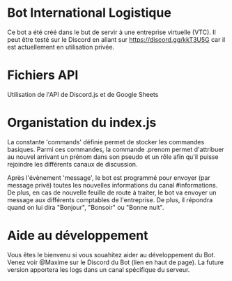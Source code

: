# Bot International Logistique

Ce bot a été créé dans le but de servir à une entreprise virtuelle (VTC). Il peut être testé sur le Discord en allant sur https://discord.gg/kkT3U5G car il est actuellement en utilisation privée.

# Fichiers API

Utilisation de l'API de Discord.js et de Google Sheets

# Organistation du index.js

La constante 'commands' définie permet de stocker les commandes basiques.
Parmi ces commandes, la commande .prenom permet d'attribuer au nouvel arrivant un prénom dans son pseudo et un rôle afin qu'il puisse rejoindre les différents canaux de discussion.

Après l'évènement 'message', le bot est programmé pour envoyer (par message privé) toutes les nouvelles informations du canal #informations. De plus, en cas de nouvelle feuille de route à traiter, le bot va envoyer un message aux différents comptables de l'entreprise.
De plus, il répondra quand on lui dira "Bonjour", "Bonsoir" ou "Bonne nuit".

# Aide au développement

Vous êtes le bienvenu si vous souahitez aider au développement du Bot. Venez voir @Maxime sur le Discord du Bot (lien en haut de page).
La future version apportera les logs dans un canal spécifique du serveur.
